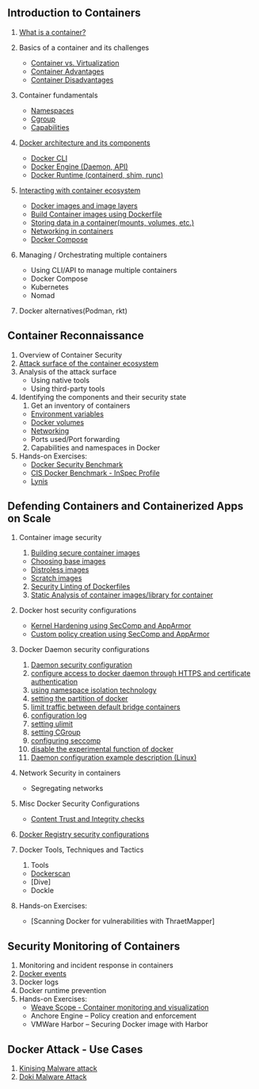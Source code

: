 ## Introduction to Containers 

1. [What is a container?](./Intro-Containers/what-is-container.md)
2. Basics of a container and its challenges
     - [Container vs. Virtualization](/Intro-Containers/containervsVM.md)
     - [Container Advantages](./Intro-Containers/Container-adv-dis.md#container-advantages)
     - [Container Disadvantages](./Intro-Containers/Container-adv-dis.md#container-disadvantages)
3. Container fundamentals
    - [Namespaces](./Intro-Containers/Namespaces.md)
    - [Cgroup](./Intro-Containers/Cgroup.md)
    - [Capabilities](./Intro-Containers/Capabilities.md)
4. [Docker architecture and its components](./Intro-Containers/docker-architecture.md#docker-architecture)
    - [Docker CLI](./Intro-Containers/docker-architecture.md#docker-client)
    - [Docker Engine (Daemon, API)](./Intro-Containers/docker-architecture.md#docker-engine)
    - [Docker Runtime (containerd, shim, runc)](./Intro-Containers/docker-architecture.md#docker-runtime)
5. [Interacting with container ecosystem](./Intro-Containers/Intracting-with-container.md)
     - [Docker images and image layers](./Intro-Containers/Intracting-with-container.md#understand-image-layers) <br>
     - [Build Container images using Dockerfile](./Intro-Containers/Intracting-with-container.md#dockerfile-instructions-with-example)<br>
     - [Storing data in a container(mounts, volumes, etc.)](./Intro-Containers/Intracting-with-container.md#storing-data-in-a-container)<br>
     - [Networking in containers](./Intro-Containers/Intracting-with-container.md#networking-in-containers)<br>
     - [Docker Compose](./Intro-Containers/Intracting-with-container.md#docker-compose)
  
6. Managing / Orchestrating multiple containers
   - Using CLI/API to manage multiple containers
   - Docker Compose
   - Kubernetes
   - Nomad
7. Docker alternatives(Podman, rkt)

     
## Container Reconnaissance

1. Overview of Container Security
2. [Attack surface of the container ecosystem](./container-sec/attack-surface.md)
3. Analysis of the attack surface
    - Using native tools
    - Using third-party tools
4. Identifying the components and their security state
    1. Get an inventory of containers
      - [Environment variables](./container-sec/Envir-variables.md)
      - [Docker volumes](./container-sec/Docker-volumes.md)
      - [Networking](./container-sec/Docker-Networking.md)
      - Ports used/Port forwarding
     2. Capabilities and namespaces in Docker
5. Hands-on Exercises:
   - [Docker Security Benchmark](./container-sec/Auditing-docker-sec.md)
   - [CIS Docker Benchmark - InSpec Profile](https://dev-sec.io/baselines/docker/)
   - [Lynis](https://github.com/CISOfy/Lynis)

## Defending Containers and Containerized Apps on Scale

1. Container image security
   1. [Building secure container images](/container-app-sec/Container-image-security.md)
     - [Choosing base images](/container-app-sec/Container-image-security.md#choosing-base-images)
     - [Distroless images](/container-app-sec/Container-image-security.md#distroless-images)
     - [Scratch images]((/container-app-sec/Container-image-security.md#scratch-images))
   2. [Security Linting of Dockerfiles](./container-app-sec/security-linting-dockerfile.md)
   3. [Static Analysis of container images/library for container](./container-app-sec/packetscanner.md)
   
2. Docker host security configurations
    - [Kernel Hardening using SecComp and AppArmor](/container-app-sec/SecComp-AppArmor.md)
    - [Custom policy creation using SecComp and AppArmor](/container-app-sec/SecComp-AppArmor.md)
3. Docker Daemon security configurations
    1. [Daemon security configuration](./container-app-sec/docker-daemon-sec.md#daemon-security-configuration)<br>
    2. [configure access to docker daemon through HTTPS and certificate authentication](/container-app-sec/docker-daemon-sec.md#configure-access-to-docker-daemon-through-https-and-certificate-authentication)<br>
    3. [using namespace isolation technology](./container-app-sec/docker-daemon-sec.md#using-namespace-isolation-technology)<br>
    4. [setting the partition of docker](/container-app-sec/docker-daemon-sec.md#setting-the-partition-of-docker)<br>
    5. [limit traffic between default bridge containers](/container-app-sec/docker-daemon-sec.md#limit-traffic-between-default-bridge-containers)<br>
    6. [configuration log](/container-app-sec/docker-daemon-sec.md#configuration-log)<br>
    7. [setting ulimit](/container-app-sec/docker-daemon-sec.md#setting-ulimit)<br>
    8. [setting CGroup](/container-app-sec/docker-daemon-sec.md#setting-cgroup)<br>
    9. [configuring seccomp](/container-app-sec/docker-daemon-sec.md#configuring-seccomp) <br>
    10. [disable the experimental function of docker](/container-app-sec/docker-daemon-sec.md#disable-the-experimental-function-of-docker) <br>
    11. [Daemon configuration example description (Linux)](/container-app-sec/docker-daemon-sec.md#daemon-configuration-example-description-linux)<br>

4. Network Security in containers
   - Segregating networks
5. Misc Docker Security Configurations
   - [Content Trust and Integrity checks](/container-app-sec/DCT.md)
6. [Docker Registry security configurations](./container-app-sec/docker-registry.md)
7. Docker Tools, Techniques and Tactics
   1. Tools
    - [Dockerscan](./container-app-sec/dockerscan.md) 
    - [Dive]
    - Dockle
 
8. Hands-on Exercises:

   - [Scanning Docker for vulnerabilities with ThraetMapper]
   
## Security Monitoring of Containers

1. Monitoring and incident response in containers
2. [Docker events](./container-monitoring.md/docker-events.md)
3. Docker logs
4. Docker runtime prevention
5. Hands-on Exercises:
   - [Weave Scope - Container monitoring and visualization](/container-monitoring.md/Sock-shop-weave.md)
   - Anchore Engine – Policy creation and enforcement
   - VMWare Harbor – Securing Docker image with Harbor

## Docker Attack - Use Cases 

1. [Kinising Malware attack](./use-cases/kinsing-Malware-attack.md) 
2. [Doki Malware Attack](./use-cases/Doki-malware-attack.md) 